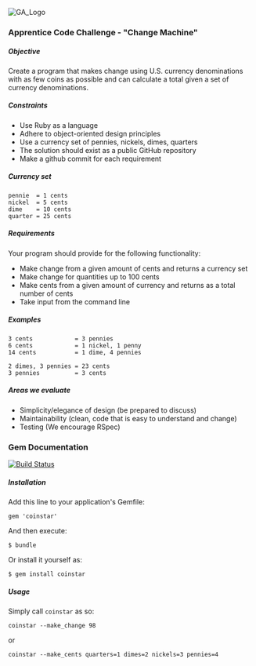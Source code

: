 ![GA_Logo](https://raw.github.com/generalassembly/ga-ruby-on-rails-for-devs/master/images/ga.png)


### Apprentice Code Challenge - "Change Machine"


##### Objective

Create a program that makes change using U.S. currency denominations with as few coins as possible and can calculate a total given a set of currency denominations.


##### Constraints

- Use Ruby as a language
- Adhere to object-oriented design principles
- Use a currency set of pennies, nickels, dimes, quarters
- The solution should exist as a public GitHub repository
- Make a github commit for each requirement

##### Currency set

```
pennie  = 1 cents
nickel  = 5 cents
dime    = 10 cents
quarter = 25 cents
```

##### Requirements

Your program should provide for the following functionality:

- Make change from a given amount of cents and returns a currency set
- Make change for quantities up to 100 cents
- Make cents from a given amount of currency and returns as a total number of cents
- Take input from the command line


##### Examples

```
3 cents            = 3 pennies
6 cents            = 1 nickel, 1 penny
14 cents           = 1 dime, 4 pennies

2 dimes, 3 pennies = 23 cents
3 pennies          = 3 cents
```


##### Areas we evaluate

- Simplicity/elegance of design (be prepared to discuss)
- Maintainability (clean, code that is easy to understand and change)
- Testing (We encourage RSpec)


### Gem Documentation
[![Build Status](https://travis-ci.org/bswinnerton/coinstar.png)](https://travis-ci.org/bswinnerton/coinstar)

##### Installation

Add this line to your application's Gemfile:

    gem 'coinstar'

And then execute:

    $ bundle

Or install it yourself as:

    $ gem install coinstar

##### Usage

Simply call `coinstar` as so:

```
coinstar --make_change 98
```

or

```
coinstar --make_cents quarters=1 dimes=2 nickels=3 pennies=4
```
